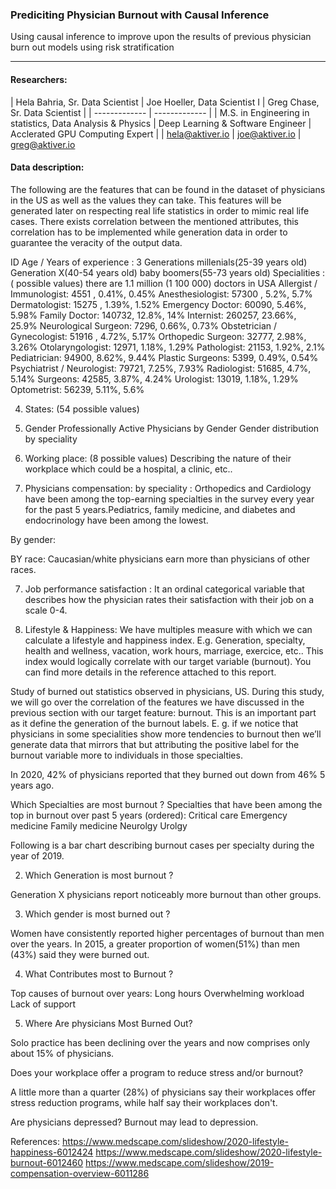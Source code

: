 ### Prediciting Physician Burnout with Causal Inference

Using causal inference to improve upon the results of previous physician burn out models using risk stratification

------------------------------------------------------------

#### Researchers:

| Hela Bahria, Sr. Data Scientist  | Joe Hoeller, Data Scientist I | Greg Chase, Sr. Data Scientist |
| ------------- | ------------- |
| M.S. in Engineering in statistics, Data Analysis & Physics  | Deep Learning & Software Engineer  | Acclerated GPU Computing Expert |
| hela@aktiver.io | joe@aktiver.io | greg@aktiver.io


#### Data description:
The following are the features that can be found in the dataset of physicians in the US as well as the values they can take. This features will be generated later on respecting real life statistics in order to mimic real life cases. There exists correlation between the mentioned attributes, this correlation has to be implemented while generation data in order to guarantee the veracity of the output data.

ID
Age / Years of experience : 3 Generations
millenials(25-39 years old)
Generation X(40-54 years old)
baby boomers(55-73 years old)
Specialities : ( possible values) there are 1.1 million (1 100 000) doctors in USA
Allergist / Immunologist: 4551 , 0.41%, 0.45%
Anesthesiologist: 57300 , 5.2%, 5.7%
Dermatologist: 15275 , 1.39%, 1.52%
Emergency Doctor: 60090, 5.46%, 5.98%
Family Doctor: 140732, 12.8%, 14%
Internist: 260257,  23.66%, 25.9%
Neurological Surgeon: 7296, 0.66%, 0.73%
Obstetrician / Gynecologist: 51916 , 4.72%, 5.17% 
Orthopedic Surgeon: 32777, 2.98%, 3.26%
Otolaryngologist: 12971, 1.18%, 1.29%
Pathologist: 21153, 1.92%, 2.1%
Pediatrician: 94900, 8.62%, 9.44%
Plastic Surgeons: 5399, 0.49%, 0.54%
Psychiatrist / Neurologist: 79721, 7.25%, 7.93%
Radiologist: 51685, 4.7%, 5.14%
Surgeons: 42585, 3.87%, 4.24%
Urologist: 13019, 1.18%, 1.29%
Optometrist: 56239, 5.11%, 5.6%

4) States:  (54 possible values)


5) Gender 
Professionally Active Physicians by Gender
Gender distribution by speciality


6)   Working place: (8 possible values)
Describing the nature of their workplace which could be a hospital, a clinic, etc..

7)  Physicians compensation:
by speciality :
Orthopedics and Cardiology have been among the top-earning specialties
in the survey every year for the past 5 years.Pediatrics, family medicine, and diabetes and endocrinology have been among the lowest.



By gender:


BY race:
Caucasian/white physicians earn more than physicians of other races.



7)  Job performance satisfaction :
It an ordinal categorical variable that describes how the physician rates their satisfaction with their job on a scale 0-4.

8) Lifestyle & Happiness:
We have multiples measure with which we can calculate a lifestyle and happiness index.
E.g. Generation, specialty, health and wellness, vacation, work hours, marriage, exercice, etc..
This index would logically correlate with our target variable (burnout). You can find more details in the reference attached to this report.    







 
Study of burned out statistics observed in physicians, US.
During this study, we will go over the correlation of the features we have discussed in the previous section with our target feature: burnout. This is an important part as it define the generation of the burnout labels. 
E. g. if we notice that physicians in some specialities show more tendencies to burnout then we’ll generate data that mirrors that but attributing the positive label for the burnout variable more to individuals in those specialties. 

In 2020, 42% of physicians reported that they burned out down from 46% 5 years ago.

Which Specialties are most burnout ?
Specialties that have been among the top in burnout over past 5 years (ordered):
Critical care
Emergency medicine
Family medicine
Neurolgy
Urolgy

Following is a bar chart describing burnout cases per specialty during the year of 2019.












2. Which Generation is most burnout ?

  Generation X physicians report noticeably more burnout than other groups.
   
3. Which gender is most burned out ?

Women have consistently reported higher percentages of burnout than
men over the years.
In 2015, a greater proportion of women(51%) than men (43%) said they were burned out.




4. What Contributes most to Burnout ?

Top causes of burnout over years:
Long hours
Overwhelming workload
Lack of support

5. Where Are physicians Most Burned Out?

Solo practice has been declining over the years and now comprises only about 15% of physicians.









Does your workplace offer a program to reduce stress and/or burnout?

A little more than a quarter (28%) of physicians say their workplaces offer stress reduction programs, while half say their workplaces don't. 



Are physicians depressed?
Burnout may lead to depression.


References:
https://www.medscape.com/slideshow/2020-lifestyle-happiness-6012424
https://www.medscape.com/slideshow/2020-lifestyle-burnout-6012460
https://www.medscape.com/slideshow/2019-compensation-overview-6011286
